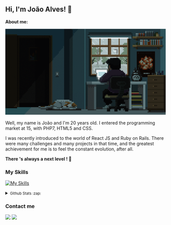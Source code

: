 ## Hi, I'm João Alves! 🤙

**About me:**

![studding](./.github/banner.gif)

<p>
  Well, my name is João and I'm 20 years old. I entered the programming market at 15, with PHP7, HTML5 and CSS.

  I was recently introduced to the world of React JS and Ruby on Rails. There were many challenges and many projects in that time, and the greatest achievement for me is to feel the constant evolution, after all.

 **There 's always a next level ! 🚀**
</p>

### My Skills

[![My Skills](https://skillicons.dev/icons?i=ts,js,ruby,nodejs,rails,prisma,graphql,react,nextjs,redux,tailwind,docker,git)](https://skillicons.dev)

<details>
  <summary><small>Github Stats :zap:</small></summary>
  <p align="center">
    <br/>
    <img 
       src="https://github-readme-streak-stats.herokuapp.com?user=joao0pedro0alves&theme=transparent&hide_border=true"
       height="100%" 
       width="auto"
    />
    <br/>
    <br/>
  <img height="100%" width="auto" src ="https://github-readme-stats.vercel.app/api?username=joao0pedro0alves&show_icons=true&count_private=true&hide_border=true&hide=issues,contribs&bg_color=00000000"> 
    <img height="100%" width="auto" src ="https://github-readme-stats.vercel.app/api/top-langs/?username=joao0pedro0alves&layout=compact&hide_border=true&bg_color=00000000&langs_count=6&hide=jupyter%20notebook,tex,css,php&exclude_repo=Pacman-AI">
  </p>
</details>

### Contact me

<div>
  <a href = "mailto:contato@joao.alves1032003@gmail.com"><img src="https://img.shields.io/badge/Gmail-D14836?style=flat&logo=gmail&logoColor=white" target="_blank"></a>
  <a href="https://www.linkedin.com/in/jo%C3%A3o-pedro-alves-pereira-bb0052216/" target="_blank"><img src="https://img.shields.io/badge/-LinkedIn-%230077B5?style=flat&logo=linkedin&logoColor=white" target="_blank"></a>   
</div>
